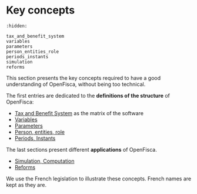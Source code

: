 # <i icon-name="lightbulb"></i> Key concepts

```{toctree}
:hidden:

tax_and_benefit_system
variables
parameters
person_entities_role
periods_instants
simulation
reforms
```

This section presents the key concepts required to have a good understanding of OpenFisca, without being too technical.

The first entries are dedicated to the **definitions of the structure** of OpenFisca:

- [Tax and Benefit System](tax_and_benefit_system.md) as the matrix of the software
- [Variables](variables.md)
- [Parameters](parameters.md)
- [Person, entities, role](person_entities_role.md)
- [Periods, Instants](periods_instants.md)

The last sections present different **applications** of OpenFisca.

- [Simulation, Computation](simulation.md)
- [Reforms](reforms.md)

We use the French legislation to illustrate these concepts. French names are kept as they are.
